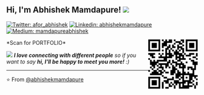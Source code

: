 <h2> Hi, I'm Abhishek Mamdapure! <img src="https://media.giphy.com/media/du3J3cXyzhj75IOgvA/giphy.gif" width="50"></h2>


[![Twitter: afor_abhishek](https://img.shields.io/twitter/follow/afor_abhishek?style=social)](https://twitter.com/afor_abhishek)
[![Linkedin: abhishekmamdapure](https://img.shields.io/badge/-abhishekmamdapure-blue?style=flat-square&logo=Linkedin&logoColor=white&link=https://www.linkedin.com/in/abhishekmamdapure/)](https://www.linkedin.com/in/abhishekmamdapure/)
[![Medium: mamdapureabhishek](https://img.shields.io/badge/medium-%2312100E.svg?&style=for-the-badge&logo=medium&logoColor=white)](https://medium.com/@mamdapureabhishek)




<img align='right' src="profile.png" width="130">
*Scan for PORTFOLIO*




<img src="https://media.giphy.com/media/LnQjpWaON8nhr21vNW/giphy.gif" width="60"> <em><b>I love connecting with different people</b> so if you want to say <b>hi, I'll be happy to meet you more!</b> :)</em>

---

⭐️ From [@abhishekmamdapure](https://github.com/abhishekmamdapure)
<!--
**abhishekmamdapure/abhishekmamdapure** is a ✨ _special_ ✨ repository because its `README.md` (this file) appears on your GitHub profile.

Here are some ideas to get you started:

- 🔭 I’m currently working on ...
- 🌱 I’m currently learning ...
- 👯 I’m looking to collaborate on ...
- 🤔 I’m looking for help with ...
- 💬 Ask me about ...
- 📫 How to reach me: ...
- 😄 Pronouns: ...
- ⚡ Fun fact: ...
-->



